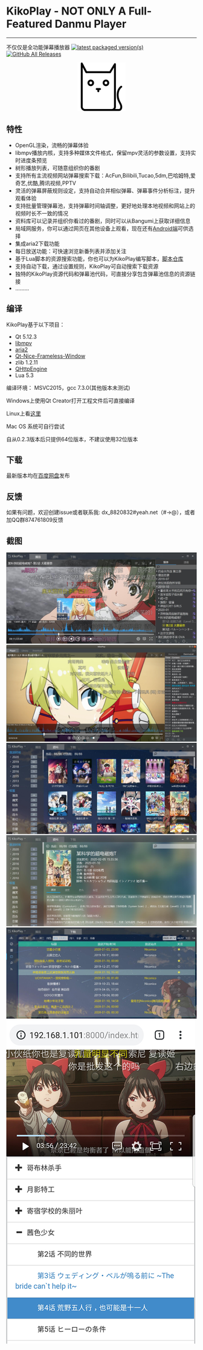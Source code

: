 # KikoPlay - NOT ONLY A Full-Featured Danmu Player

---
不仅仅是全功能弹幕播放器
[![latest packaged version(s)](https://repology.org/badge/latest-versions/kikoplay.svg)](https://repology.org/project/kikoplay/versions)
[![GitHub All Releases](https://img.shields.io/github/downloads/Protostars/KikoPlay/total)](https://github.com/Protostars/KikoPlay/releases)

<div align=center><img src="res/images/kikoplay-4.png" />
</div>

## 特性

 - OpenGL渲染，流畅的弹幕体验
 - libmpv播放内核，支持多种媒体文件格式，保留mpv灵活的参数设置，支持实时进度条预览
 - 树形播放列表，可随意组织你的番剧
 - 支持所有主流视频网站弹幕搜索下载：AcFun,Bilibili,Tucao,5dm,巴哈姆特,爱奇艺,优酷,腾讯视频,PPTV
 - 灵活的弹幕屏蔽规则设定，支持自动合并相似弹幕、弹幕事件分析标注，提升观看体验
 - 支持批量管理弹幕池，支持弹幕时间轴调整，更好地处理本地视频和网站上的视频时长不一致的情况
 - 资料库可以记录并组织你看过的番剧，同时可以从Bangumi上获取详细信息
 - 局域网服务，你可以通过网页在其他设备上观看，现在还有[Android端](https://github.com/Protostars/KikoPlay-Android-LAN)可供选择
 - 集成aria2下载功能
 - 每日放送功能：可快速浏览新番列表并添加关注
 - 基于Lua脚本的资源搜索功能，你也可以为KikoPlay编写脚本，[脚本仓库](https://github.com/Protostars/KikoPlayScript)
 - 支持自动下载，通过设置规则，KikoPlay可自动搜索下载资源
 - 独特的KikoPlay资源代码和弹幕池代码，可直接分享包含弹幕池信息的资源链接
 - .........

## 编译

KikoPlay基于以下项目：

 - Qt 5.12.3
 - [libmpv](https://github.com/mpv-player/mpv)
 - [aria2](https://github.com/aria2/aria2)
 - [Qt-Nice-Frameless-Window](https://github.com/Bringer-of-Light/Qt-Nice-Frameless-Window)
 - zlib 1.2.11
 - [QHttpEngine](https://github.com/nitroshare/qhttpengine)
 - Lua 5.3

编译环境： MSVC2015，gcc 7.3.0(其他版本未测试)

Windows上使用Qt Creator打开工程文件后可直接编译

Linux上看[这里](linux.md)

Mac OS 系统可自行尝试

自从0.2.3版本后只提供64位版本，不建议使用32位版本

## 下载

最新版本均在[百度网盘](https://pan.baidu.com/s/1gyT0FU9rioaa77znhAUx2w)发布

## 反馈

如果有问题，欢迎创建issue或者联系我:
dx_8820832#yeah.net（#→@），或者加QQ群874761809反馈

## 截图

![](screenshot/KikoPlay1.jpg)
![](screenshot/KikoPlay-Ubuntu.png)
![](screenshot/KikoPlay2.jpg)
![](screenshot/KikoPlay3.jpg)
![](screenshot/KikoPlay4.jpg)
![](screenshot/KikoPlay_web.jpg)
